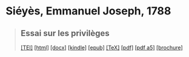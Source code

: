 # Siéyès, Emmanuel Joseph, 1788

> ## Essai sur les privilèges
>  <a title="Source XML/TEI" class="mime48 tei" href="https://hurlus.github.io/tei/sieyes1788_essai-privileges.xml">[TEI]</a>  <a title="HTML une page" class="mime48 html" href="https://hurlus.github.io/sieyes1788_essai-privileges/sieyes1788_essai-privileges.html">[html]</a>  <a title="Bureautique (LibreOffice, MS.Word)" class="mime48 docx" href="https://hurlus.github.io/sieyes1788_essai-privileges/sieyes1788_essai-privileges.docx">[docx]</a>  <a title="Amazon.kindle" class="mime48 mobi" href="https://hurlus.github.io/sieyes1788_essai-privileges/sieyes1788_essai-privileges.mobi">[kindle]</a>  <a title="EPUB, pour liseuses et téléphones" class="mime48 epub" href="https://hurlus.github.io/sieyes1788_essai-privileges/sieyes1788_essai-privileges.epub">[epub]</a>  <a title="LaTeX" class="mime48 tex" href="https://hurlus.github.io/sieyes1788_essai-privileges/sieyes1788_essai-privileges.tex">[TeX]</a>  <a title="PDF à imprimer, A4 2 colonnes" class="mime48 pdf" href="https://hurlus.github.io/sieyes1788_essai-privileges/sieyes1788_essai-privileges.pdf">[pdf]</a>  <a title="PDF à lire, A5 une colonne" class="mime48 a5" href="https://hurlus.github.io/sieyes1788_essai-privileges/sieyes1788_essai-privileges_a5.pdf">[pdf a5]</a>  <a title="Brochure à agrafer, pdf imposé pour imprimante recto/verso" class="mime48 brochure" href="https://hurlus.github.io/sieyes1788_essai-privileges/sieyes1788_essai-privileges_brochure.pdf">[brochure]</a> 
